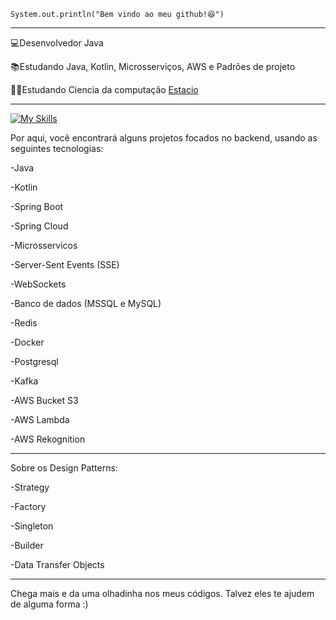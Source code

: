 <code>System.out.println("Bem vindo ao meu github!😆")</code>
<hr>

<p>💻Desenvolvedor Java</p>
<p>📚Estudando Java, Kotlin, Microsserviços, AWS e Padrões de projeto</p>
<p>👨‍💻Estudando Ciencia da computação <a href="https://estacio.br/" target="blank_">Estacio</a></p>

<hr>

[![My Skills](https://skillicons.dev/icons?i=java,kotlin,spring,kafka,aws,redis,mysql,docker,postgresql,mongodb)](https://skillicons.dev)

Por aqui, você encontrará alguns projetos focados no backend, usando as seguintes tecnologias:
<p>-Java</p> 
<p>-Kotlin</p> 
<p>-Spring Boot</p>
<p>-Spring Cloud</p>
<p>-Microsservicos</p>
<p>-Server-Sent Events (SSE)</p>
<p>-WebSockets</p>
<p>-Banco de dados (MSSQL e MySQL)</p>
<p>-Redis</p>
<p>-Docker</p>
<p>-Postgresql</p>
<p>-Kafka</p>
<p>-AWS Bucket S3</p>
<p>-AWS Lambda</p>
<p>-AWS Rekognition</p>

<hr>

Sobre os Design Patterns:
<p>-Strategy</p>
<p>-Factory</p>
<p>-Singleton</p>
<p>-Builder</p>
<p>-Data Transfer Objects</p>

<hr>

Chega mais e da uma olhadinha nos meus códigos. Talvez eles te ajudem de alguma forma :)
